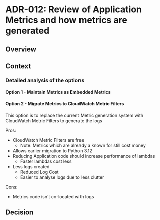 # ADR-012: Review of Application Metrics and how metrics are generated

## Overview


## Context


### Detailed analysis of the options

#### Option 1 - Maintain Metrics as Embedded Metrics



#### Option 2 - Migrate Metrics to CloudWatch Metric Filters

This option is to replace the current Metric generation system with CloudWatch Metric Filters to generate the logs

Pros:

* CloudWatch Metric Filters are free
  * Note: Metrics which are already a known for still cost money
* Allows earlier migration to Python 3.12
* Reducing Application code should increase performance of lambdas
  * Faster lambdas cost less
* Less logs created
  * Reduced Log Cost
  * Easier to analyse logs due to less clutter

Cons:

* Metrics code isn't co-located with logs

## Decision
